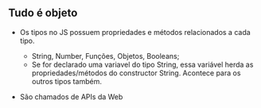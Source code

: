 ## Tudo é objeto

- Os tipos no JS possuem propriedades e métodos relacionados a cada tipo.
  - String, Number, Funções, Objetos, Booleans;
  - Se for declarado uma variavel do tipo String, essa variável herda as propriedades/métodos do constructor String. Acontece para os outros tipos também.

- São chamados de APIs da Web